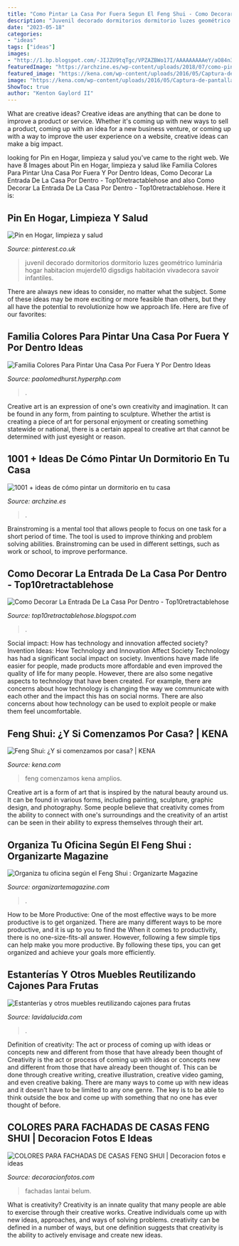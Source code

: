 ```yaml
---
title: "Como Pintar La Casa Por Fuera Segun El Feng Shui - Como Decorar La Entrada De La Casa Por Dentro"
description: "Juvenil decorado dormitorios dormitorio luzes geométrico luminária hogar habitacion mujerde10 digsdigs habitación vivadecora savoir infantiles"
date: "2023-05-18"
categories:
- "ideas"
tags: ["ideas"]
images:
- "http://1.bp.blogspot.com/-JIJZU9tqTgc/VPZAZBWo17I/AAAAAAAAAeY/aO84n3XqWwM/s1600/FACHADAS-DE-CASAS-FENG-SHUI.jpg"
featuredImage: "https://archzine.es/wp-content/uploads/2018/07/como-pintar-una-habitacion-peredes-en-verde-y-blanco-cama-blanca-con-cojines-verdes-y-con-inscripciones-estanteria-blanca-con-cajas-y-libros-ventana-grande-con-planta-1-e1531130425196.jpg"
featured_image: "https://kena.com/wp-content/uploads/2016/05/Captura-de-pantalla-2016-05-05-a-las-11.54.45-1024x575.png"
image: "https://kena.com/wp-content/uploads/2016/05/Captura-de-pantalla-2016-05-05-a-las-11.54.45-1024x575.png"
ShowToc: true
author: "Kenton Gaylord II"
---
```



What are creative ideas?
Creative ideas are anything that can be done to improve a product or service. Whether it's coming up with new ways to sell a product, coming up with an idea for a new business venture, or coming up with a way to improve the user experience on a website, creative ideas can make a big impact.

	

		
looking for Pin en Hogar, limpieza y salud you've came to the right web. We have 8 Images about Pin en Hogar, limpieza y salud like Familia Colores Para Pintar Una Casa Por Fuera Y Por Dentro Ideas, Como Decorar La Entrada De La Casa Por Dentro - Top10retractablehose and also Como Decorar La Entrada De La Casa Por Dentro - Top10retractablehose. Here it is:
		
    
## Pin En Hogar, Limpieza Y Salud

<img loading=lazy src="https://i.pinimg.com/736x/49/d9/4c/49d94c522cdfab9bb136c5e6483e8174.jpg" onerror="this.onerror=null;this.src='https://tse4.mm.bing.net/th?id=OIP.Hf7RcZj8Xd9D-Rh6-CbP5gHaLH&amp;pid=15.1';" alt="Pin en Hogar, limpieza y salud">

_Source: pinterest.co.uk_

>juvenil decorado dormitorios dormitorio luzes geométrico luminária hogar habitacion mujerde10 digsdigs habitación vivadecora savoir infantiles. 

	

There are always new ideas to consider, no matter what the subject. Some of these ideas may be more exciting or more feasible than others, but they all have the potential to revolutionize how we approach life. Here are five of our favorites: 

    
## Familia Colores Para Pintar Una Casa Por Fuera Y Por Dentro Ideas

<img loading=lazy src="https://i.pinimg.com/originals/45/f0/20/45f0201883c64c7a32b7828e59dd01d9.jpg" onerror="this.onerror=null;this.src='https://tse3.mm.bing.net/th?id=OIP.uFwhwahrV387UwR9jAHpHQHaEK&amp;pid=15.1';" alt="Familia Colores Para Pintar Una Casa Por Fuera Y Por Dentro Ideas">

_Source: paolomedhurst.hyperphp.com_

>. 

	

Creative art is an expression of one's own creativity and imagination. It can be found in any form, from painting to sculpture. Whether the artist is creating a piece of art for personal enjoyment or creating something statewide or national, there is a certain appeal to creative art that cannot be determined with just eyesight or reason.

    
## 1001 + Ideas De Cómo Pintar Un Dormitorio En Tu Casa

<img loading=lazy src="https://archzine.es/wp-content/uploads/2018/07/como-pintar-una-habitacion-peredes-en-verde-y-blanco-cama-blanca-con-cojines-verdes-y-con-inscripciones-estanteria-blanca-con-cajas-y-libros-ventana-grande-con-planta-1-e1531130425196.jpg" onerror="this.onerror=null;this.src='https://tse2.mm.bing.net/th?id=OIP.7ayXmwnAs9d511bv5rUeYQHaEK&amp;pid=15.1';" alt="1001 + ideas de cómo pintar un dormitorio en tu casa">

_Source: archzine.es_

>. 

	

Brainstroming is a mental tool that allows people to focus on one task for a short period of time. The tool is used to improve thinking and problem solving abilities. Brainstroming can be used in different settings, such as work or school, to improve performance.

    
## Como Decorar La Entrada De La Casa Por Dentro - Top10retractablehose

<img loading=lazy src="https://lh6.googleusercontent.com/proxy/I2PhblDZu2ch1BIpbQrfLbQjpRG4-2mtYDdi5w4YcnUvbsgLi8GZX3TYuBKiRUKYHZdfj_zlCum8mTG5EW6iOM55YfNIx0bfeseBIdD563XYS2LnUAFCukgA-31CtlJcDMfitCBLpiJNe9tg1sKFcGEOZPgxrLeE_p2PzOpp=w1200-h630-p-k-no-nu" onerror="this.onerror=null;this.src='https://tse3.mm.bing.net/th?id=OIP.AkRKQ0QtPlf2T2q1XLTqywHaGI&amp;pid=15.1';" alt="Como Decorar La Entrada De La Casa Por Dentro - Top10retractablehose">

_Source: top10retractablehose.blogspot.com_

>. 

	

Social impact: How has technology and innovation affected society?
Invention Ideas: How Technology and Innovation Affect Society
Technology has had a significant social impact on society. Inventions have made life easier for people, made products more affordable and even improved the quality of life for many people. However, there are also some negative aspects to technology that have been created. For example, there are concerns about how technology is changing the way we communicate with each other and the impact this has on social norms. There are also concerns about how technology can be used to exploit people or make them feel uncomfortable.

    
## Feng Shui: ¿Y Si Comenzamos Por Casa? | KENA

<img loading=lazy src="https://kena.com/wp-content/uploads/2016/05/Captura-de-pantalla-2016-05-05-a-las-11.54.45-1024x575.png" onerror="this.onerror=null;this.src='https://tse1.mm.bing.net/th?id=OIP.-FpAb1jjxHE3mo45TZYvSwHaEK&amp;pid=15.1';" alt="Feng Shui: ¿Y si comenzamos por casa? | KENA">

_Source: kena.com_

>feng comenzamos kena amplios. 

	

Creative art is a form of art that is inspired by the natural beauty around us. It can be found in various forms, including painting, sculpture, graphic design, and photography. Some people believe that creativity comes from the ability to connect with one's surroundings and the creativity of an artist can be seen in their ability to express themselves through their art.

    
## Organiza Tu Oficina Según El Feng Shui : Organizarte Magazine

<img loading=lazy src="http://www.organizartemagazine.com/wp-content/uploads/2014/09/organiza-oficina-segun-fengshui.jpg" onerror="this.onerror=null;this.src='https://tse2.mm.bing.net/th?id=OIP.mYg4eli1rMZmbDFkJaNxwgAAAA&amp;pid=15.1';" alt="Organiza tu oficina según el Feng Shui : Organizarte Magazine">

_Source: organizartemagazine.com_

>. 

	

How to be More Productive: One of the most effective ways to be more productive is to get organized. There are many different ways to be more productive, and it is up to you to find the
When it comes to productivity, there is no one-size-fits-all answer. However, following a few simple tips can help make you more productive. By following these tips, you can get organized and achieve your goals more efficiently.

    
## Estanterías Y Otros Muebles Reutilizando Cajones Para Frutas

<img loading=lazy src="http://www.lavidalucida.com/wp-content/uploads/2012/07/recicla-cajas-viejas3.jpg" onerror="this.onerror=null;this.src='https://tse4.mm.bing.net/th?id=OIP.rJzY5byoitu9G90BKww8oAHaDf&amp;pid=15.1';" alt="Estanterías y otros muebles reutilizando cajones para frutas">

_Source: lavidalucida.com_

>. 

	

Definition of creativity: The act or process of coming up with ideas or concepts new and different from those that have already been thought of
Creativity is the act or process of coming up with ideas or concepts new and different from those that have already been thought of. This can be done through creative writing, creative illustration, creative video gaming, and even creative baking. There are many ways to come up with new ideas and it doesn’t have to be limited to any one genre. The key is to be able to think outside the box and come up with something that no one has ever thought of before.

    
## COLORES PARA FACHADAS DE CASAS FENG SHUI | Decoracion Fotos E Ideas

<img loading=lazy src="http://1.bp.blogspot.com/-JIJZU9tqTgc/VPZAZBWo17I/AAAAAAAAAeY/aO84n3XqWwM/s1600/FACHADAS-DE-CASAS-FENG-SHUI.jpg" onerror="this.onerror=null;this.src='https://tse4.mm.bing.net/th?id=OIP.syxVNeieVB-7VXxWLI-hqgHaFj&amp;pid=15.1';" alt="COLORES PARA FACHADAS DE CASAS FENG SHUI | Decoracion fotos e ideas">

_Source: decoracionfotos.com_

>fachadas lantai belum. 

	

What is creativity?
Creativity is an innate quality that many people are able to exercise through their creative works. Creative individuals come up with new ideas, approaches, and ways of solving problems. creativity can be defined in a number of ways, but one definition suggests that creativity is the ability to actively envisage and create new ideas.

